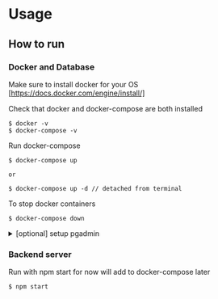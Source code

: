 # Usage

## How to run

### Docker and Database

Make sure to install docker for your OS [https://docs.docker.com/engine/install/]

Check that docker and docker-compose are both installed

```
$ docker -v
$ docker-compose -v
```

Run docker-compose

```
$ docker-compose up 

or

$ docker-compose up -d // detached from terminal
```

To stop docker containers

```
$ docker-compose down
```

<details>
<summary>[optional] setup pgadmin</summary>

Go to [http://localhost:5050](http://localhost:5050/)
+ setup a master password and login
```
pg-admin-email: admin@admin.com
pg-admin-pass: "root"
```
+ add new database server and add "test_db" as name
![image](https://user-images.githubusercontent.com/30159212/113638920-443ca880-9678-11eb-8190-883cb53d61f4.png)
Go to connection tab and fill like image below (password is "root") and click save
![image](https://user-images.githubusercontent.com/30159212/113639136-c88f2b80-9678-11eb-8c98-c33a437be1af.png)

</details>

### Backend server 
Run with npm start for now will add to docker-compose later

```
$ npm start
```
